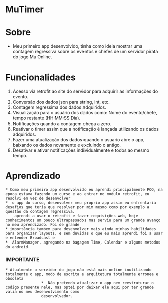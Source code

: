 # **MuTimer**

# **Sobre**

  * Meu primeiro app desenvolvido, tinha como ideia mostrar uma contagem regressiva sobre os eventos e chefes de um servidor pirata do jogo Mu Online.
  
# **Funcionalidades**

  1. Acesso via retrofit ao site do servidor para adquirir as informações do evento.
  2. Conversão dos dados json para string, int, etc.
  3. Contagem regressima dos dados adquiridos.
  4. Visualização para o usuário dos dados como: Nome do evento/chefe, tempo restante (HH:MM:SS Dia).
  5. Notificações quando a contagem chega a zero.
  6. Reativar o timer assim que a notificação é lançada utilizando os dados adquiridos.
  7. Fazer uma atualização dos dados quando o usuario abre o app, baixando os dados novamente e excluindo o antigo.
  8. Desativar e ativar notificações individualmente e todos ao mesmo tempo.
  
# **Aprendizado**
  
    * Como meu primeiro app desenvolvido eu aprendi principalmente POO, na epoca estava fazendo um curso e ao entrar no modulo retrofit, eu resolvi em vez de desenvolver 
    *  o app do curso, desenvolver meu proprio app assim eu enfrentaria desafios que teria que resolver por mim mesmo como por exemplo a questão da contagem regressiva.
        aprendi a usar o retrofit e fazer requisições web, hoje conhecimentos um pouco ultrapassados mas serviu para um grande avanço no meu aprendizado. Foi de grande
    * importância tambem para desenvolver mais ainda minhas habilidades para organizar layouts, e sem duvidas o que eu mais aprendi foi a usar e entender Broadcast e
    *  AlarmManager, agregando na bagagem Time, Calendar e alguns metodos do android.
          
### **IMPORTANTE** ### 

    * Atualmente o servidor do jogo não está mais online inutilizando totalmente o app, modo de escrita e arquitetura totalmente erronea e obsoleta
                    *  Não pretendo atualizar o app nem reestruturar o codigo presente nele, mas optei por deixar ele aqui por ter grande valia no meu desenvolvimento como 
                    desenvolvedor.
